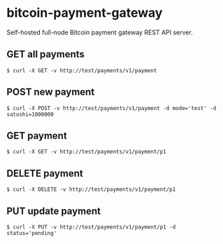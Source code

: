 # bitcoin-payment-gateway
Self-hosted full-node Bitcoin payment gateway REST API server.

## GET all payments
```
$ curl -X GET -v http://test/payments/v1/payment
```
## POST new payment
```
$ curl -X POST -v http://test/payments/v1/payment -d mode='test' -d satoshi=1000000
```
## GET payment
```
$ curl -X GET -v http://test/payments/v1/payment/p1
```
## DELETE payment
```
$ curl -X DELETE -v http://test/payments/v1/payment/p1
```
## PUT update payment
```
$ curl -X PUT -v http://test/payments/v1/payment/p1 -d status='pending'
```
